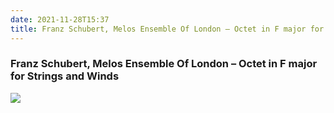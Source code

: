 ```yaml
---
date: 2021-11-28T15:37
title: Franz Schubert, Melos Ensemble Of London – Octet in F major for Strings and Winds
---
```

### Franz Schubert, Melos Ensemble Of London – Octet in F major for Strings and Winds
[![](https://img.discogs.com/9byakymYu2wk4dEQvfTRVU7pZ7c=/fit-in/600x600/filters:strip_icc():format(jpeg):mode_rgb():quality(90)/discogs-images/R-8286066-1550374817-7247.jpeg.jpg)][1] 

[1]: https://www.discogs.com/release/8286066